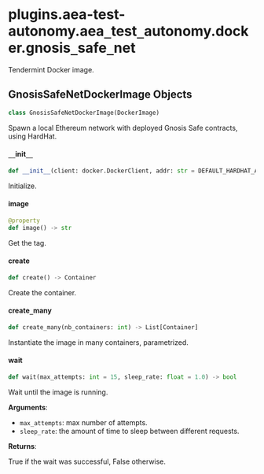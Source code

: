 <a id="plugins.aea-test-autonomy.aea_test_autonomy.docker.gnosis_safe_net"></a>

# plugins.aea-test-autonomy.aea`_`test`_`autonomy.docker.gnosis`_`safe`_`net

Tendermint Docker image.

<a id="plugins.aea-test-autonomy.aea_test_autonomy.docker.gnosis_safe_net.GnosisSafeNetDockerImage"></a>

## GnosisSafeNetDockerImage Objects

```python
class GnosisSafeNetDockerImage(DockerImage)
```

Spawn a local Ethereum network with deployed Gnosis Safe contracts, using HardHat.

<a id="plugins.aea-test-autonomy.aea_test_autonomy.docker.gnosis_safe_net.GnosisSafeNetDockerImage.__init__"></a>

#### `__`init`__`

```python
def __init__(client: docker.DockerClient, addr: str = DEFAULT_HARDHAT_ADDR, port: int = DEFAULT_HARDHAT_PORT)
```

Initialize.

<a id="plugins.aea-test-autonomy.aea_test_autonomy.docker.gnosis_safe_net.GnosisSafeNetDockerImage.image"></a>

#### image

```python
@property
def image() -> str
```

Get the tag.

<a id="plugins.aea-test-autonomy.aea_test_autonomy.docker.gnosis_safe_net.GnosisSafeNetDockerImage.create"></a>

#### create

```python
def create() -> Container
```

Create the container.

<a id="plugins.aea-test-autonomy.aea_test_autonomy.docker.gnosis_safe_net.GnosisSafeNetDockerImage.create_many"></a>

#### create`_`many

```python
def create_many(nb_containers: int) -> List[Container]
```

Instantiate the image in many containers, parametrized.

<a id="plugins.aea-test-autonomy.aea_test_autonomy.docker.gnosis_safe_net.GnosisSafeNetDockerImage.wait"></a>

#### wait

```python
def wait(max_attempts: int = 15, sleep_rate: float = 1.0) -> bool
```

Wait until the image is running.

**Arguments**:

- `max_attempts`: max number of attempts.
- `sleep_rate`: the amount of time to sleep between different requests.

**Returns**:

True if the wait was successful, False otherwise.

